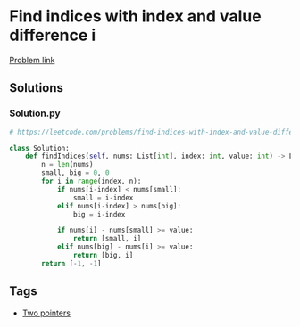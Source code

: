 # Find indices with index and value difference i

[Problem link](https://leetcode.com/problems/find-indices-with-index-and-value-difference-i/)

## Solutions


### Solution.py
```py
# https://leetcode.com/problems/find-indices-with-index-and-value-difference-i/

class Solution:
    def findIndices(self, nums: List[int], index: int, value: int) -> List[int]:
        n = len(nums)
        small, big = 0, 0
        for i in range(index, n):
            if nums[i-index] < nums[small]:
                small = i-index
            elif nums[i-index] > nums[big]:
                big = i-index

            if nums[i] - nums[small] >= value:
                return [small, i]
            elif nums[big] - nums[i] >= value:
                return [big, i]
        return [-1, -1]
```
## Tags

* [Two pointers](/Collections/two-pointers.md#two-pointers)
